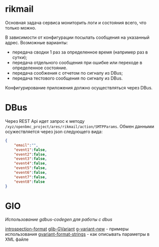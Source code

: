 # rikmail

Основная задача сервиса мониторить логи и состояния
всего, что только можно.

В зависимости от конфигурации посылать сообщения на 
указанный адрес. Возможные варианты:

* передача сводки 1 раз за определенное время (например раз в сутки);
* передача отдельного сообщения при ошибке или переходе в определенное состояние.
* передача сообжения с отчетом по сигналу из DBus;
* передача тестового сообщения по сигналу из DBus.

Конфигурирование приложения должно осуществляться через DBus.

# DBus

Через REST Api идет запрос к методу `/xyz/openbmc_project/ares/rikmail/action/SMTPParams`.
Обмен данными осужествляется через json следующего вида:

```json
{
    "email":"",
    "event1":false,
    "event2":false,
    "event3":false,
    "event4":false,
    "event5":false,
    "event6":false,
    "event7":false,
    "event8":false
}
```

# GIO

*Использование gdbus-codegen для работы с dbus*

[introspection-format](https://dbus.freedesktop.org/doc/dbus-specification.html#introspection-format)
[glib-GVariant](https://developer.gnome.org/glib/stable/glib-GVariant.html)
[g-variant-new](https://developer.gnome.org/glib/stable/glib-GVariant.html#g-variant-new) - примеры использования
[gvariant-format-strings](https://developer.gnome.org/glib/stable/gvariant-format-strings.html) - как описывать параметры в XML файле


